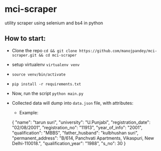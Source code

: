 # mci-scraper
utility scraper using selenium and bs4 in python

## How to start:

- Clone the repo `cd && git clone https://github.com/manojpandey/mci-scraper.git && cd mci-scraper`

- setup virtualenv `virtualenv venv`

- `source venv/bin/activate`

- `pip install -r requirements.txt`

- Now, run the script `python main.py`

- Collected data will dump into `data.json` file, with attributes:

	- Example:

	{
		"name": "tarun suri",
		"university": "U.Punjabi",
		"registration_date": "02/08/2001",
		"registration_no": "11913",
		"year_of_info": "2001",
		"qualification": "MBBS",
		"father_husband": "kulbhushan suri",
		"permanent_address": "B/614, Panchvati Apartments, Vikaspuri, New Delhi-110018.",
		"qualification_year": "1988",
		"s_no": 30
	}
